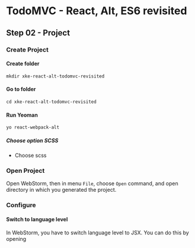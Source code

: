 
# TodoMVC - React, Alt, ES6 revisited


## Step 02 - Project

### Create Project

#### Create folder

```
mkdir xke-react-alt-todomvc-revisited
```

#### Go to folder

```
cd xke-react-alt-todomvc-revisited
```

#### Run Yeoman
```
yo react-webpack-alt
```

##### Choose option SCSS

 - Choose scss

### Open Project

Open WebStorm, then in menu `File`, choose `Open` command, and open directory in which you generated the project.


### Configure

#### Switch to language level

In WebStorm, you have to switch language level to JSX. You can do this by opening 

